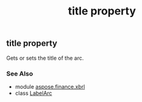 ﻿---
title: title property
second_title: Aspose.Finance for Python via .NET API References
description: 
type: docs
weight: 110
url: /python-net/aspose.finance.xbrl/labelarc/title/
is_root: false
---

## title property


Gets or sets the title of the arc.

### See Also
* module [aspose.finance.xbrl](../../)
* class [LabelArc](/finance/python-net/aspose.finance.xbrl/labelarc)
